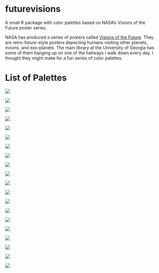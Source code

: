 
# futurevisions

A small R package with color palettes based on NASA’s Visions of the
Future poster series.

NASA has produced a series of posters called [Visions of the
Future](https://www.jpl.nasa.gov/visions-of-the-future/). They are
retro-future-style posters depecting humans visiting other planets,
moons, and exo-planets. The main library at the University of Georgia
has some of them hanging up on one of the hallways I walk down every
day. I thought they might make for a fun series of color palettes.

# List of Palettes

![](images/venus.png)

![](images/earth.png)

![](images/mars.png)

![](images/jupiter.png)

![](images/ceres.png)

![](images/enceladus.png)

![](images/europa.png)

![](images/titan.png)

![](images/cancri.png)

![](images/hd.png)

![](images/kepler186.png)

![](images/kepler16b.png)

![](images/pegasi.png)

![](images/pso.png)

![](images/trappest.png)

![](images/grand_tour.png)

![](images/atomic_clock.png)

![](images/atomic_red.png)

![](images/atomic_blue.png)

![](images/atomic_orange.png)
